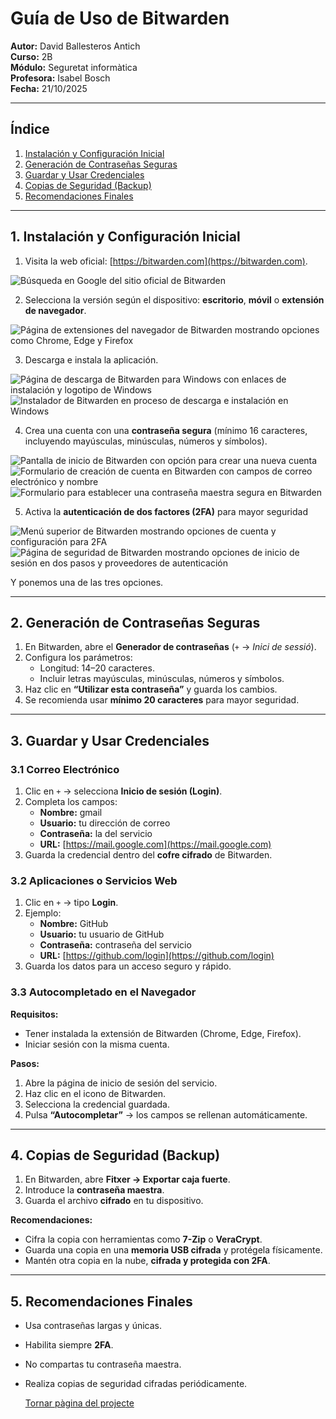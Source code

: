 # Guía de Uso de Bitwarden

**Autor:** David Ballesteros Antich  
**Curso:** 2B  
**Módulo:** Seguretat informàtica  
**Profesora:** Isabel Bosch  
**Fecha:** 21/10/2025  

---

## Índice
1. [Instalación y Configuración Inicial](#1-instalación-y-configuración-inicial)
2. [Generación de Contraseñas Seguras](#2-generación-de-contraseñas-seguras)
3. [Guardar y Usar Credenciales](#3-guardar-y-usar-credenciales)
4. [Copias de Seguridad (Backup)](#4-copias-de-seguridad-backup)
5. [Recomendaciones Finales](#5-recomendaciones-finales)

---

## 1. Instalación y Configuración Inicial

1. Visita la web oficial: [https://bitwarden.com](https://bitwarden.com).

<img src="img/imagen 1.png" alt="Búsqueda en Google del sitio oficial de Bitwarden">

2. Selecciona la versión según el dispositivo: **escritorio**, **móvil** o **extensión de navegador**.

<img src="img/imagen 2.png" alt="Página de extensiones del navegador de Bitwarden mostrando opciones como Chrome, Edge y Firefox">
  
3. Descarga e instala la aplicación.

<img src="img/imagen 3.png" alt="Página de descarga de Bitwarden para Windows con enlaces de instalación y logotipo de Windows">

<img src="img/imagen 4.png" alt="Instalador de Bitwarden en proceso de descarga e instalación en Windows"> 

4. Crea una cuenta con una **contraseña segura** (mínimo 16 caracteres, incluyendo mayúsculas, minúsculas, números y símbolos).

<img src="img/imagen 5.png" alt="Pantalla de inicio de Bitwarden con opción para crear una nueva cuenta">

<img src="img/imagen 6.png" alt="Formulario de creación de cuenta en Bitwarden con campos de correo electrónico y nombre">

<img src="img/imagen 7.png" alt="Formulario para establecer una contraseña maestra segura en Bitwarden">

5. Activa la **autenticación de dos factores (2FA)** para mayor seguridad

<img src="img/imagen 8.png" alt="Menú superior de Bitwarden mostrando opciones de cuenta y configuración para 2FA">

<img src="img/imagen 9.png" alt="Página de seguridad de Bitwarden mostrando opciones de inicio de sesión en dos pasos y proveedores de autenticación">

Y ponemos una de las tres opciones.


---

## 2. Generación de Contraseñas Seguras

1. En Bitwarden, abre el **Generador de contraseñas** (`+` → *Inici de sessió*).  
2. Configura los parámetros:  
   - Longitud: 14–20 caracteres.  
   - Incluir letras mayúsculas, minúsculas, números y símbolos.  
3. Haz clic en **“Utilizar esta contraseña”** y guarda los cambios.  
4. Se recomienda usar **mínimo 20 caracteres** para mayor seguridad.  

---

## 3. Guardar y Usar Credenciales

### 3.1 Correo Electrónico

1. Clic en `+` → selecciona **Inicio de sesión (Login)**.  
2. Completa los campos:
   - **Nombre:** gmail  
   - **Usuario:** tu dirección de correo  
   - **Contraseña:** la del servicio  
   - **URL:** [https://mail.google.com](https://mail.google.com)  
3. Guarda la credencial dentro del **cofre cifrado** de Bitwarden.

### 3.2 Aplicaciones o Servicios Web

1. Clic en `+` → tipo **Login**.  
2. Ejemplo:  
   - **Nombre:** GitHub  
   - **Usuario:** tu usuario de GitHub  
   - **Contraseña:** contraseña del servicio  
   - **URL:** [https://github.com/login](https://github.com/login)  
3. Guarda los datos para un acceso seguro y rápido.

### 3.3 Autocompletado en el Navegador

**Requisitos:**
- Tener instalada la extensión de Bitwarden (Chrome, Edge, Firefox).  
- Iniciar sesión con la misma cuenta.

**Pasos:**
1. Abre la página de inicio de sesión del servicio.  
2. Haz clic en el icono de Bitwarden.  
3. Selecciona la credencial guardada.  
4. Pulsa **“Autocompletar”** → los campos se rellenan automáticamente.  

---

## 4. Copias de Seguridad (Backup)

1. En Bitwarden, abre **Fitxer → Exportar caja fuerte**.  
2. Introduce la **contraseña maestra**.  
3. Guarda el archivo **cifrado** en tu dispositivo.

**Recomendaciones:**
- Cifra la copia con herramientas como **7-Zip** o **VeraCrypt**.  
- Guarda una copia en una **memoria USB cifrada** y protégela físicamente.  
- Mantén otra copia en la nube, **cifrada y protegida con 2FA**.

---

## 5. Recomendaciones Finales

- Usa contraseñas largas y únicas.  
- Habilita siempre **2FA**.  
- No compartas tu contraseña maestra.  
- Realiza copias de seguridad cifradas periódicamente.


  [Tornar pàgina del projecte](../README.md)

